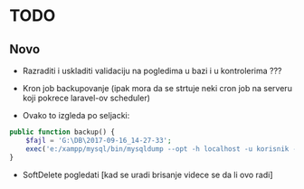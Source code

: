 # TODO

## Novo

- Razraditi i uskladiti validaciju na pogledima u bazi i u kontrolerima ???

- Kron job backupovanje (ipak mora da se strtuje neki cron job na serveru koji pokrece laravel-ov scheduler)

- Ovako to izgleda po seljacki:
```php
public function backup() {
    $fajl = 'G:\DB\2017-09-16_14-27-33';
    exec('e:/xampp/mysql/bin/mysqldump --opt -h localhost -u korisnik -plozinka baza > ' . $fajl);
}
```

- SoftDelete pogledati [kad se uradi brisanje videce se da li ovo radi]
